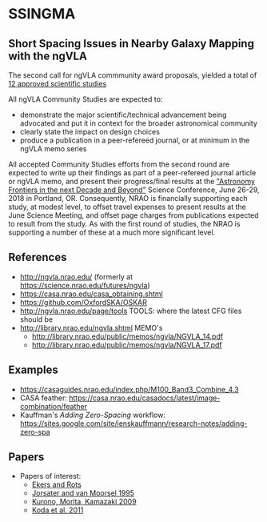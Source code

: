 # SSINGMA
## Short Spacing Issues in Nearby Galaxy Mapping with the ngVLA

The second call for ngVLA commmunity award proposals, yielded a total of
[12 approved scientific studies](http://ngvla.nrao.edu/page/commstudiesprogram#CS2)

All ngVLA Community Studies are expected to:

* demonstrate the major scientific/technical advancement being advocated and put it in context for the broader astronomical community
* clearly state the impact on design choices
* produce a publication in a peer-refereed journal, or at minimum in the ngVLA memo series

All accepted Community Studies efforts from the second round are
expected to write up their findings as part of a peer-refereed journal
article or ngVLA memo, and present their progress/final results at the
["Astronomy Frontiers in the next Decade and Beyond"](http://go.nrao.edu/ngvla18)
Science Conference, June 26-29, 2018 in Portland, OR.  Consequently, NRAO is
financially supporting each study, at modest level, to offset travel
expenses to present results at the June Science Meeting, and offset
page charges from publications expected to result from the study.  As
with the first round of studies, the NRAO is supporting a number of
these at a much more significant level.


## References

* http://ngvla.nrao.edu/  (formerly at https://science.nrao.edu/futures/ngvla)
* https://casa.nrao.edu/casa_obtaining.shtml
* https://github.com/OxfordSKA/OSKAR
* http://ngvla.nrao.edu/page/tools   TOOLS: where the latest CFG files should be
* http://library.nrao.edu/ngvla.shtml  MEMO's
  * http://library.nrao.edu/public/memos/ngvla/NGVLA_14.pdf
  * http://library.nrao.edu/public/memos/ngvla/NGVLA_17.pdf

## Examples

* https://casaguides.nrao.edu/index.php/M100_Band3_Combine_4.3  
* CASA feather: https://casa.nrao.edu/casadocs/latest/image-combination/feather
* Kauffman's *Adding Zero-Spacing* workflow: https://sites.google.com/site/jenskauffmann/research-notes/adding-zero-spa


## Papers

* Papers of interest:
  * [Ekers and Rots]()
  * [Jorsater and van Moorsel 1995](http://adsabs.harvard.edu/abs/1995AJ....110.2037J)
  * [Kurono, Morita, Kamazaki 2009](http://adsabs.harvard.edu/abs/2009PASJ...61..873K)
  * [Koda et al. 2011](http://adsabs.harvard.edu/abs/2011ApJS..193...19K)
